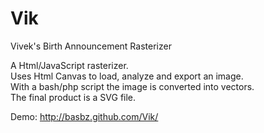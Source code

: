 Vik
===

Vivek's Birth Announcement Rasterizer

A Html/JavaScript rasterizer.  
Uses Html Canvas to load, analyze and export an image.  
With a bash/php script the image is converted into vectors.  
The final product is a SVG file.  

Demo: http://basbz.github.com/Vik/
